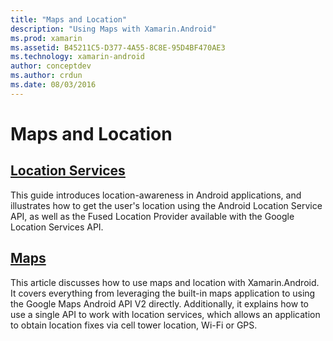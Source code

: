 ```yaml
---
title: "Maps and Location"
description: "Using Maps with Xamarin.Android"
ms.prod: xamarin
ms.assetid: B45211C5-D377-4A55-8C8E-95D4BF470AE3
ms.technology: xamarin-android
author: conceptdev
ms.author: crdun
ms.date: 08/03/2016
---
```


# Maps and Location


##  [Location Services](~/android/platform/maps-and-location/location.md)

This guide introduces location-awareness in Android applications, and illustrates how to get the user's location using the Android Location Service API, as well as the Fused Location Provider available with the Google Location Services API.


##  [Maps](~/android/platform/maps-and-location/maps/index.md)

This article discusses how to use maps and location with Xamarin.Android. It covers everything from leveraging the built-in maps application to using the Google Maps Android API V2 directly. Additionally, it explains how to use a single API to work with location services, which allows an application to obtain location fixes via cell tower location, Wi-Fi or GPS.

